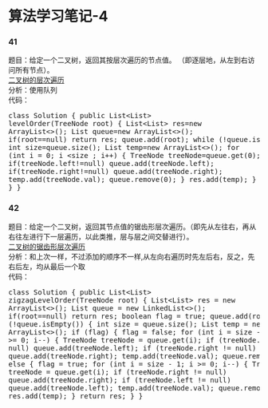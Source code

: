 # 算法学习笔记-4

### 41
题目：给定一个二叉树，返回其按层次遍历的节点值。 （即逐层地，从左到右访问所有节点）。  
[二叉树的层次遍历](https://leetcode-cn.com/problems/binary-tree-level-order-traversal/description/)    
分析：使用队列  
代码：<pre>class Solution {
    public List<List<Integer>> levelOrder(TreeNode root) {
        List<List<Integer>> res=new ArrayList<>();
        List<TreeNode> queue=new ArrayList<>();
        if(root==null) return res;
        queue.add(root);
        while (!queue.isEmpty()){
            int size=queue.size();
            List<Integer> temp=new ArrayList<>();
            for (int i = 0; i <size ; i++) {
                TreeNode treeNode=queue.get(0);
                if(treeNode.left!=null) queue.add(treeNode.left);
                if(treeNode.right!=null) queue.add(treeNode.right);
                temp.add(treeNode.val);
                queue.remove(0);
            }
            res.add(temp);
        }
        return res;
    }
}</pre>

### 42
题目：给定一个二叉树，返回其节点值的锯齿形层次遍历。（即先从左往右，再从右往左进行下一层遍历，以此类推，层与层之间交替进行）。  
[二叉树的锯齿形层次遍历](https://leetcode-cn.com/problems/binary-tree-zigzag-level-order-traversal/description/)   
分析：和上次一样，不过添加的顺序不一样,从左向右遍历时先左后右，反之，先右后左，均从最后一个取  
代码：<pre>class Solution {
    public List<List<Integer>> zigzagLevelOrder(TreeNode root) {
        List<List<Integer>> res = new ArrayList<>();
        List<TreeNode> queue = new LinkedList<>();
        if(root==null) return res;
        boolean flag = true;
        queue.add(root);
        while (!queue.isEmpty()) {
            int size = queue.size();
            List<Integer> temp = new ArrayList<>();
            if (flag) {
                flag = false;
                for (int i = size - 1; i >= 0; i--) {
                    TreeNode treeNode = queue.get(i);
                    if (treeNode.left != null) queue.add(treeNode.left);
                    if (treeNode.right != null) queue.add(treeNode.right);
                    temp.add(treeNode.val);
                    queue.remove(i);
                }
            } else {
                flag = true;
                for (int i = size - 1; i >= 0; i--) {
                    TreeNode treeNode = queue.get(i);
                    if (treeNode.right != null) queue.add(treeNode.right);
                    if (treeNode.left != null) queue.add(treeNode.left);
                    temp.add(treeNode.val);
                    queue.remove(i);
                }
            }
            res.add(temp);
        }
        return res;
    }
}</pre>